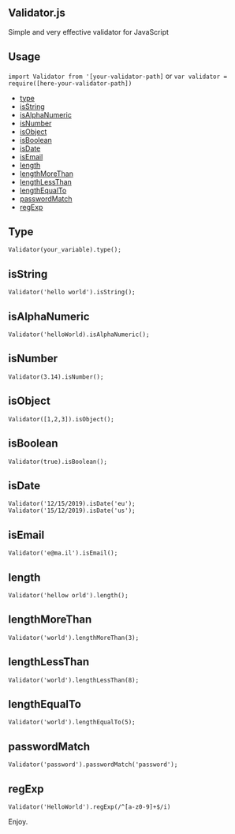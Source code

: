 Validator.js
------------
Simple and very effective validator for JavaScript 

Usage
-----

<code>import Validator from '[your-validator-path]</code>
or
<code>var validator = require([here-your-validator-path])</code>

- [type](#type)
- [isString](#isString)
- [isAlphaNumeric](#isAlphaNumeric)
- [isNumber](#isNumber)
- [isObject](#isObject)
- [isBoolean](#isBoolean)
- [isDate](#isDate)
- [isEmail](#isEmail)
- [length](#length)
- [lengthMoreThan](#lengthMoreThan)
- [lengthLessThan](#lengthLessThan)
- [lengthEqualTo](#lengthEqualTo)
- [passwordMatch](#passwordMatch)
- [regExp](#regExp)

<a name="Type">Type</a>
-

`Validator(your_variable).type();`

<a name="isString">isString</a>
-
`Validator('hello world').isString();`

<a name="isAlphaNumeric">isAlphaNumeric</a>
-
`Validator('helloWorld).isAlphaNumeric();`

<a name="isNumber">isNumber</a>
-
`Validator(3.14).isNumber();`

<a name="isObject">isObject</a>
-
`Validator([1,2,3]).isObject();`

<a name="isBoolean">isBoolean</a>
-
`Validator(true).isBoolean();`

<a name="isDate">isDate</a>
-
`Validator('12/15/2019).isDate('eu');`
`Validator('15/12/2019).isDate('us');`

<a name="isEmail">isEmail</a>
-
`Validator('e@ma.il').isEmail();`

<a name="length">length</a>
-
`Validator('hellow orld').length();`

<a name="lengthMoreThan">lengthMoreThan</a>
-
`Validator('world').lengthMoreThan(3);`

<a name="lengthLessThan">lengthLessThan</a>
-
`Validator('world').lengthLessThan(8);`

<a name="lengthEqualTo">lengthEqualTo</a>
-
`Validator('world').lengthEqualTo(5);`

<a name="passwordMatch">passwordMatch</a>
-
`Validator('password').passwordMatch('password');`

<a name="regExp">regExp</a>
-
`Validator('HelloWorld').regExp(/^[a-z0-9]+$/i)`

Enjoy.